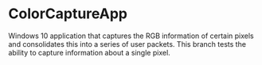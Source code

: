 # ColorCaptureApp
Windows 10 application that captures the RGB information of certain pixels and consolidates this into a series of user packets.
This branch tests the ability to capture information about a single pixel.
